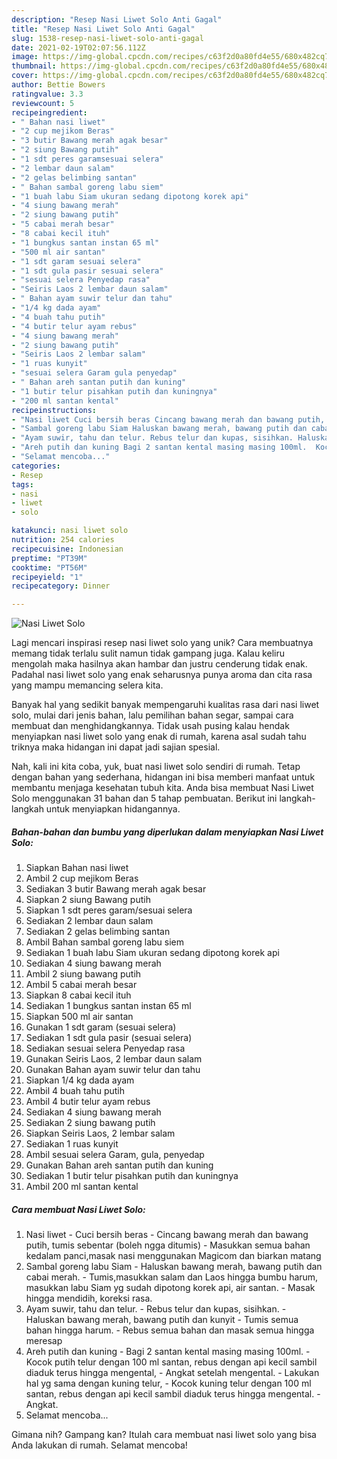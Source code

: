 ```yaml
---
description: "Resep Nasi Liwet Solo Anti Gagal"
title: "Resep Nasi Liwet Solo Anti Gagal"
slug: 1538-resep-nasi-liwet-solo-anti-gagal
date: 2021-02-19T02:07:56.112Z
image: https://img-global.cpcdn.com/recipes/c63f2d0a80fd4e55/680x482cq70/nasi-liwet-solo-foto-resep-utama.jpg
thumbnail: https://img-global.cpcdn.com/recipes/c63f2d0a80fd4e55/680x482cq70/nasi-liwet-solo-foto-resep-utama.jpg
cover: https://img-global.cpcdn.com/recipes/c63f2d0a80fd4e55/680x482cq70/nasi-liwet-solo-foto-resep-utama.jpg
author: Bettie Bowers
ratingvalue: 3.3
reviewcount: 5
recipeingredient:
- " Bahan nasi liwet"
- "2 cup mejikom Beras"
- "3 butir Bawang merah agak besar"
- "2 siung Bawang putih"
- "1 sdt peres garamsesuai selera"
- "2 lembar daun salam"
- "2 gelas belimbing santan"
- " Bahan sambal goreng labu siem"
- "1 buah labu Siam ukuran sedang dipotong korek api"
- "4 siung bawang merah"
- "2 siung bawang putih"
- "5 cabai merah besar"
- "8 cabai kecil ituh"
- "1 bungkus santan instan 65 ml"
- "500 ml air santan"
- "1 sdt garam sesuai selera"
- "1 sdt gula pasir sesuai selera"
- "sesuai selera Penyedap rasa"
- "Seiris Laos 2 lembar daun salam"
- " Bahan ayam suwir telur dan tahu"
- "1/4 kg dada ayam"
- "4 buah tahu putih"
- "4 butir telur ayam rebus"
- "4 siung bawang merah"
- "2 siung bawang putih"
- "Seiris Laos 2 lembar salam"
- "1 ruas kunyit"
- "sesuai selera Garam gula penyedap"
- " Bahan areh santan putih dan kuning"
- "1 butir telur pisahkan putih dan kuningnya"
- "200 ml santan kental"
recipeinstructions:
- "Nasi liwet Cuci bersih beras Cincang bawang merah dan bawang putih, tumis sebentar (boleh ngga ditumis) Masukkan semua bahan kedalam panci,masak nasi menggunakan Magicom dan biarkan matang"
- "Sambal goreng labu Siam Haluskan bawang merah, bawang putih dan cabai merah.  Tumis,masukkan salam dan Laos hingga bumbu harum, masukkan labu Siam yg sudah dipotong korek api, air santan.  Masak hingga mendidih, koreksi rasa."
- "Ayam suwir, tahu dan telur. Rebus telur dan kupas, sisihkan. Haluskan bawang merah, bawang putih dan kunyit Tumis semua bahan hingga harum.  Rebus semua bahan dan masak semua hingga meresap"
- "Areh putih dan kuning Bagi 2 santan kental masing masing 100ml.  Kocok putih telur dengan 100 ml santan, rebus dengan api kecil sambil diaduk terus hingga mengental, Angkat setelah mengental. Lakukan hal yg sama dengan kuning telur, Kocok kuning telur dengan 100 ml santan, rebus dengan api kecil sambil diaduk terus hingga mengental. Angkat."
- "Selamat mencoba..."
categories:
- Resep
tags:
- nasi
- liwet
- solo

katakunci: nasi liwet solo 
nutrition: 254 calories
recipecuisine: Indonesian
preptime: "PT39M"
cooktime: "PT56M"
recipeyield: "1"
recipecategory: Dinner

---
```



![Nasi Liwet Solo](https://img-global.cpcdn.com/recipes/c63f2d0a80fd4e55/680x482cq70/nasi-liwet-solo-foto-resep-utama.jpg)

Lagi mencari inspirasi resep nasi liwet solo yang unik? Cara membuatnya memang tidak terlalu sulit namun tidak gampang juga. Kalau keliru mengolah maka hasilnya akan hambar dan justru cenderung tidak enak. Padahal nasi liwet solo yang enak seharusnya punya aroma dan cita rasa yang mampu memancing selera kita.

Banyak hal yang sedikit banyak mempengaruhi kualitas rasa dari nasi liwet solo, mulai dari jenis bahan, lalu pemilihan bahan segar, sampai cara membuat dan menghidangkannya. Tidak usah pusing kalau hendak menyiapkan nasi liwet solo yang enak di rumah, karena asal sudah tahu triknya maka hidangan ini dapat jadi sajian spesial.




Nah, kali ini kita coba, yuk, buat nasi liwet solo sendiri di rumah. Tetap dengan bahan yang sederhana, hidangan ini bisa memberi manfaat untuk membantu menjaga kesehatan tubuh kita. Anda bisa membuat Nasi Liwet Solo menggunakan 31 bahan dan 5 tahap pembuatan. Berikut ini langkah-langkah untuk menyiapkan hidangannya.

<!--inarticleads1-->

##### Bahan-bahan dan bumbu yang diperlukan dalam menyiapkan Nasi Liwet Solo:

1. Siapkan  Bahan nasi liwet
1. Ambil 2 cup mejikom Beras
1. Sediakan 3 butir Bawang merah agak besar
1. Siapkan 2 siung Bawang putih
1. Siapkan 1 sdt peres garam/sesuai selera
1. Sediakan 2 lembar daun salam
1. Sediakan 2 gelas belimbing santan
1. Ambil  Bahan sambal goreng labu siem
1. Sediakan 1 buah labu Siam ukuran sedang dipotong korek api
1. Sediakan 4 siung bawang merah
1. Ambil 2 siung bawang putih
1. Ambil 5 cabai merah besar
1. Siapkan 8 cabai kecil ituh
1. Sediakan 1 bungkus santan instan 65 ml
1. Siapkan 500 ml air santan
1. Gunakan 1 sdt garam (sesuai selera)
1. Sediakan 1 sdt gula pasir (sesuai selera)
1. Sediakan sesuai selera Penyedap rasa
1. Gunakan Seiris Laos, 2 lembar daun salam
1. Gunakan  Bahan ayam suwir telur dan tahu
1. Siapkan 1/4 kg dada ayam
1. Ambil 4 buah tahu putih
1. Ambil 4 butir telur ayam rebus
1. Sediakan 4 siung bawang merah
1. Sediakan 2 siung bawang putih
1. Siapkan Seiris Laos, 2 lembar salam
1. Sediakan 1 ruas kunyit
1. Ambil sesuai selera Garam, gula, penyedap
1. Gunakan  Bahan areh santan putih dan kuning
1. Sediakan 1 butir telur pisahkan putih dan kuningnya
1. Ambil 200 ml santan kental




<!--inarticleads2-->

##### Cara membuat Nasi Liwet Solo:

1. Nasi liwet - Cuci bersih beras - Cincang bawang merah dan bawang putih, tumis sebentar (boleh ngga ditumis) - Masukkan semua bahan kedalam panci,masak nasi menggunakan Magicom dan biarkan matang
1. Sambal goreng labu Siam - Haluskan bawang merah, bawang putih dan cabai merah.  - Tumis,masukkan salam dan Laos hingga bumbu harum, masukkan labu Siam yg sudah dipotong korek api, air santan.  - Masak hingga mendidih, koreksi rasa.
1. Ayam suwir, tahu dan telur. - Rebus telur dan kupas, sisihkan. - Haluskan bawang merah, bawang putih dan kunyit - Tumis semua bahan hingga harum.  - Rebus semua bahan dan masak semua hingga meresap
1. Areh putih dan kuning - Bagi 2 santan kental masing masing 100ml.  - Kocok putih telur dengan 100 ml santan, rebus dengan api kecil sambil diaduk terus hingga mengental, - Angkat setelah mengental. - Lakukan hal yg sama dengan kuning telur, - Kocok kuning telur dengan 100 ml santan, rebus dengan api kecil sambil diaduk terus hingga mengental. - Angkat.
1. Selamat mencoba...




Gimana nih? Gampang kan? Itulah cara membuat nasi liwet solo yang bisa Anda lakukan di rumah. Selamat mencoba!
